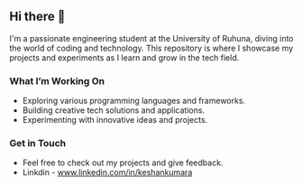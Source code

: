 ## Hi there 👋
I'm a passionate engineering student at the University of Ruhuna, diving into the world of coding and technology. This repository is where I showcase my projects and experiments as I learn and grow in the tech field.

### What I’m Working On
- Exploring various programming languages and frameworks.
- Building creative tech solutions and applications.
- Experimenting with innovative ideas and projects.

### Get in Touch
- Feel free to check out my projects and give feedback.
- Linkdin - www.linkedin.com/in/keshankumara


<!--
**keshan01/keshan01** is a ✨ _special_ ✨ repository because its `README.md` (this file) appears on your GitHub profile.

Here are some ideas to get you started:

- 🔭 I’m currently working on ...
- 🌱 I’m currently learning ...
- 👯 I’m looking to collaborate on ...
- 🤔 I’m looking for help with ...
- 💬 Ask me about ...
- 📫 How to reach me: ...
- 😄 Pronouns: ...
- ⚡ Fun fact: ...
-->
